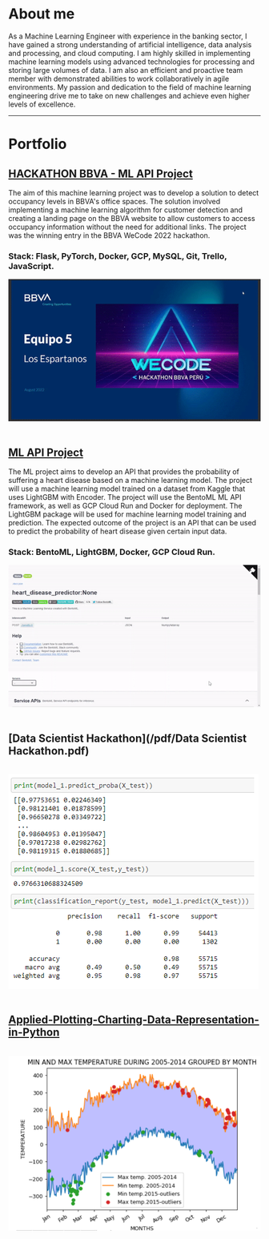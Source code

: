 # About me <br>
As a Machine Learning Engineer with experience in the banking sector, I have gained a strong understanding of artificial intelligence, data analysis and processing, and cloud computing. I am highly skilled in implementing machine learning models using advanced technologies for processing and storing large volumes of data. I am also an efficient and proactive team member with demonstrated abilities to work collaboratively in agile environments. My passion and dedication to the field of machine learning engineering drive me to take on new challenges and achieve even higher levels of excellence.
<br>

---

# Portfolio <br>

## [HACKATHON BBVA - ML API Project](https://github.com/Rasecode/Hackathon_BBVA)<br>
The aim of this machine learning project was to develop a solution to detect occupancy levels in BBVA's office spaces. The solution involved implementing a machine learning algorithm for customer detection and creating a landing page on the BBVA website to allow customers to access occupancy information without the need for additional links. The project was the winning entry in the BBVA WeCode 2022 hackathon.

### Stack: Flask, PyTorch, Docker, GCP, MySQL, Git, Trello, JavaScript. 
<img src="images/bbva_ml_slides.gif?raw=true"/>
<br><br>

## [ML API Project](https://github.com/Rasecode/ML_project)<br>
The ML project aims to develop an API that provides the probability of suffering a heart disease based on a machine learning model. The project will use a machine learning model trained on a dataset from Kaggle that uses LightGBM with Encoder. The project will use the BentoML ML API framework, as well as GCP Cloud Run and Docker for deployment. The LightGBM package will be used for machine learning model training and prediction. The expected outcome of the project is an API that can be used to predict the probability of heart disease given certain input data.

### Stack: BentoML, LightGBM, Docker, GCP Cloud Run. 
<img src="images/mlops_rimac.gif?raw=true"/>
<br><br>

## [Data Scientist Hackathon](/pdf/Data Scientist Hackathon.pdf) 
<br>

<img src="images/Hackaton1.png?raw=true"/>
<br><br>

## [Applied-Plotting-Charting-Data-Representation-in-Python](https://github.com/Rasecode/Applied-Plotting-Charting-Data-Representation-in-Python/blob/main/Assignment2.ipynb)
<br>

<img src="images/assignment 2.png?raw=true"/>

<br><br>

